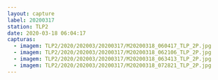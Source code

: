 ```yaml
---
layout: capture
label: 20200317
station: TLP2
date: 2020-03-18 06:04:17
capturas:
  - imagem: TLP2/2020/202003/20200317/M20200318_060417_TLP_2P.jpg
  - imagem: TLP2/2020/202003/20200317/M20200318_062106_TLP_2P.jpg
  - imagem: TLP2/2020/202003/20200317/M20200318_063413_TLP_2P.jpg
  - imagem: TLP2/2020/202003/20200317/M20200318_072821_TLP_2P.jpg
---
```

